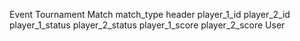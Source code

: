 Event
Tournament
Match
  match_type
  header
  player_1_id
  player_2_id
  player_1_status
  player_2_status
  player_1_score
  player_2_score
User
